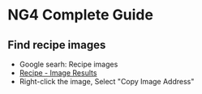 # NG4 Complete Guide

## Find recipe images

* Google searh: Recipe images
* [Recipe - Image Results](https://images.search.yahoo.com/yhs/search;_ylt=AwrC3CL4kNpdpS8AggUPxQt.;_ylu=X3oDMTByMjB0aG5zBGNvbG8DYmYxBHBvcwMxBHZ0aWQDBHNlYwNzYw--?p=recipe&fr=yhs-domaindev-st_emea&hspart=domaindev&hsimp=yhs-st_emea#id=1&iurl=http%3A%2F%2Fmommacuisine.com%2Fassets%2Frecipe_image%2Fa%2Fq%2Fv%2Faqvqbanr%2Ffullsize.jpg&action=click)
* Right-click the image, Select "Copy Image Address"
